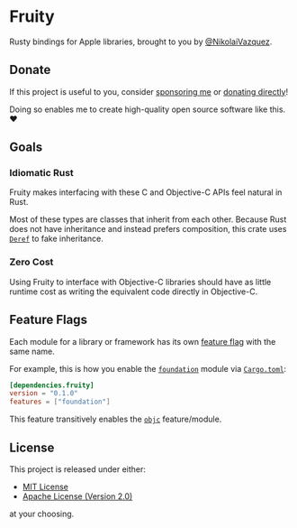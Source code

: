 # Fruity

Rusty bindings for Apple libraries, brought to you by
[@NikolaiVazquez](https://twitter.com/NikolaiVazquez).

## Donate

If this project is useful to you, consider
[sponsoring me](https://github.com/sponsors/nvzqz) or
[donating directly](https://www.paypal.me/nvzqz)!

Doing so enables me to create high-quality open source software like this. ❤️

## Goals

### Idiomatic Rust

Fruity makes interfacing with these C and Objective-C APIs feel natural in Rust.

Most of these types are classes that inherit from each other. Because Rust does
not have inheritance and instead prefers composition, this crate uses [`Deref`]
to fake inheritance.

[`Deref`]: https://doc.rust-lang.org/std/ops/trait.Deref.html

### Zero Cost

Using Fruity to interface with Objective-C libraries should have as little
runtime cost as writing the equivalent code directly in Objective-C.

## Feature Flags

Each module for a library or framework has its own
[feature flag](https://doc.rust-lang.org/cargo/reference/features.html)
with the same name.

For example, this is how you enable the
[`foundation`](https://docs.rs/fruity/0.1.0/fruity/foundation/index.html)
module via [`Cargo.toml`]:

```toml
[dependencies.fruity]
version = "0.1.0"
features = ["foundation"]
```

This feature transitively enables the
[`objc`](https://docs.rs/fruity/0.1.0/fruity/objc/index.html)
feature/module.

## License

This project is released under either:

- [MIT License](https://github.com/nvzqz/fruity/blob/main/LICENSE-MIT)
- [Apache License (Version 2.0)](https://github.com/nvzqz/fruity/blob/main/LICENSE-APACHE)

at your choosing.

[`Cargo.toml`]: https://doc.rust-lang.org/cargo/reference/manifest.html
